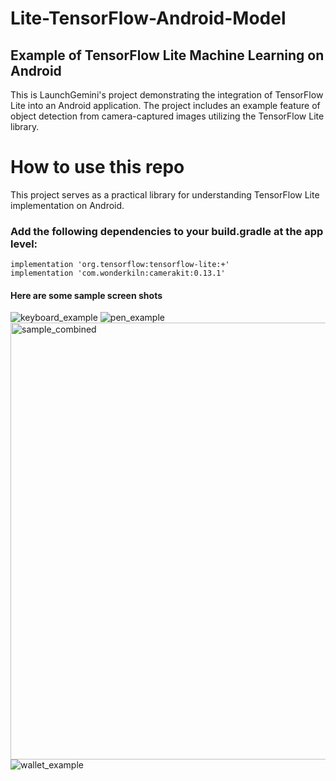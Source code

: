 
# Lite-TensorFlow-Android-Model
## Example of TensorFlow Lite Machine Learning on Android

This is LaunchGemini's project demonstrating the integration of TensorFlow Lite into an Android application. The project includes an example feature of object detection from camera-captured images utilizing the TensorFlow Lite library.

# How to use this repo
This project serves as a practical library for understanding TensorFlow Lite implementation on Android.

### Add the following dependencies to your build.gradle at the app level:

```
implementation 'org.tensorflow:tensorflow-lite:+'
implementation 'com.wonderkiln:camerakit:0.13.1'
```
#### Here are some sample screen shots

![keyboard_example](https://user-images.githubusercontent.com/24228143/39464305-2772f144-4d3a-11e8-8efc-11b403b39a7d.png)
![pen_example](https://user-images.githubusercontent.com/24228143/39464306-27aa08fa-4d3a-11e8-9553-76a9ada83e85.png)
<img width="699" alt="sample_combined" src="https://user-images.githubusercontent.com/24228143/39464307-27dc1fa2-4d3a-11e8-8617-f571f87c1c00.png">
![wallet_example](https://user-images.githubusercontent.com/24228143/39464309-284cce6e-4d3a-11e8-821c-3706aa030a70.png)